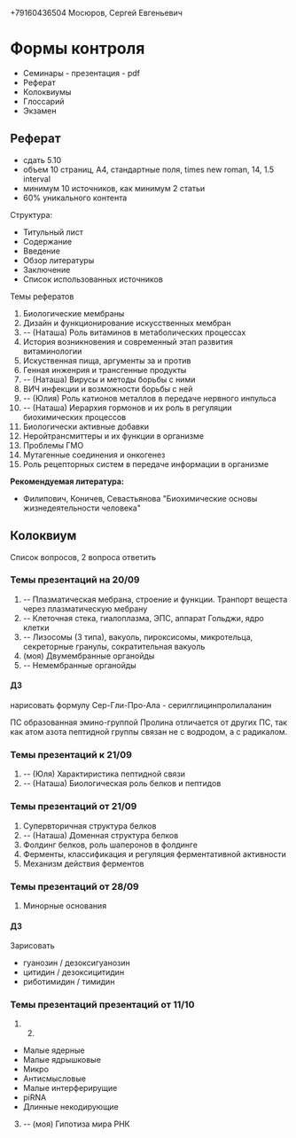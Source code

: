 +79160436504 Мосюров, Сергей Евгеньевич

# Формы контроля
- Семинары - презентация - pdf
- Реферат
- Колоквиумы
- Глоссарий
- Экзамен

## Реферат
- сдать 5.10
- объем 10 страниц, А4, стандартные поля, times new roman, 14, 1.5 interval
- минимум 10 источников, как минимум 2 статьи
- 60% уникального контента

Структура:
- Титульный лист
- Содержание
- Введение
- Обзор литературы
- Заключение
- Список использованных источников

Темы рефератов
1. Биологические мембраны
2. Дизайн и функционирование искусственных мембран
3. -- (Наташа) Роль витаминов в метаболических процессах
4. История возникновения и современный этап развития витаминологии
5. Искуственная пища, аргументы за и против
6. Генная инженрия и трансгенные продукты
7. -- (Наташа) Вирусы и методы борьбы с ними
8. ВИЧ инфекции и возможности борьбы с ней
9. -- (Юлия) Роль катионов металлов в передаче нервного инпульса
10. -- (Наташа) Иерархия гормонов и их роль в регуляции биохимических процессов
11. Биологически активные добавки
12. Неройтрансмиттеры и их функции в организме
13. Проблемы ГМО
14. Мутагенные соединения и онкогенез
15. Роль рецепторных систем в передаче информации в организме


**Рекомендуемая литература:**
- Филипович, Коничев, Севастьянова "Биохимические основы жизнедеятельности человека"

## Колоквиум
Список вопросов, 2 вопроса ответить

### Темы презентаций на 20/09

1. -- Плазматическая мебрана, строение и функции. Транпорт вещеста через плазматическую мебрану
2. -- Клеточная стека, гиалоплазма, ЭПС, аппарат Гольджи, ядро клетки
3. -- Лизосомы (3 типа), вакуоль, пироксисомы, микротельца, секреторные гранулы, сократительная вакуоль
4. (моя) Двумембранные органойды
5. -- Немембранные органойды

#### ДЗ

нарисовать формулу
Сер-Гли-Про-Ала - серилглицинпролилаланин

ПС образованная эмино-группой Пролина отличается от других ПС, так как атом азота пептидной группы связан не с водродом, а с радикалом.

### Темы презентаций к 21/09

1. -- (Юля) Характиристика пептидной связи
2. -- (Наташа) Биологическая роль белков и пептидов

### Темы презентаций от 21/09
1. Супервторичная структура белков
2. -- (Наташа) Доменная структура белков
3. Фолдинг белков, роль шаперонов в фолдинге
4. Ферменты, классификация и регуляция ферментативной активности
5. Механизм действия ферментов


### Темы презентаций от 28/09
1. Минорные основания


#### ДЗ

Зарисовать
- гуанозин / дезоксигуанозин
- цитидин / дезоксицитидин
- риботимидин / тимидин


### Темы презентаций презентаций от 11/10

1. 2.
- Малые ядерные
- Малые ядрышковые
- Микро
- Антисмысловые
- Малые интерферирущие
- piRNA
- Длинные некодирующие

3. -- (моя) Гипотиза мира РНК
